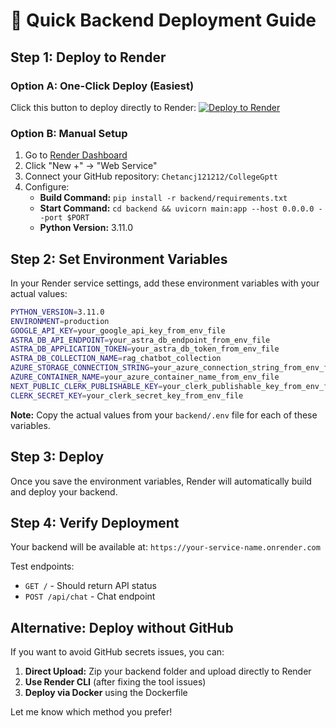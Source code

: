 # 🚀 Quick Backend Deployment Guide

## Step 1: Deploy to Render

### Option A: One-Click Deploy (Easiest)

Click this button to deploy directly to Render:
[![Deploy to Render](https://render.com/images/deploy-to-render-button.svg)](https://render.com/deploy?repo=https://github.com/Chetancj121212/CollegeGptt)

### Option B: Manual Setup

1. Go to [Render Dashboard](https://render.com/dashboard)
2. Click "New +" → "Web Service"
3. Connect your GitHub repository: `Chetancj121212/CollegeGptt`
4. Configure:
   - **Build Command:** `pip install -r backend/requirements.txt`
   - **Start Command:** `cd backend && uvicorn main:app --host 0.0.0.0 --port $PORT`
   - **Python Version:** 3.11.0

## Step 2: Set Environment Variables

In your Render service settings, add these environment variables with your actual values:

```bash
PYTHON_VERSION=3.11.0
ENVIRONMENT=production
GOOGLE_API_KEY=your_google_api_key_from_env_file
ASTRA_DB_API_ENDPOINT=your_astra_db_endpoint_from_env_file
ASTRA_DB_APPLICATION_TOKEN=your_astra_db_token_from_env_file
ASTRA_DB_COLLECTION_NAME=rag_chatbot_collection
AZURE_STORAGE_CONNECTION_STRING=your_azure_connection_string_from_env_file
AZURE_CONTAINER_NAME=your_azure_container_name_from_env_file
NEXT_PUBLIC_CLERK_PUBLISHABLE_KEY=your_clerk_publishable_key_from_env_file
CLERK_SECRET_KEY=your_clerk_secret_key_from_env_file
```

**Note:** Copy the actual values from your `backend/.env` file for each of these variables.

## Step 3: Deploy

Once you save the environment variables, Render will automatically build and deploy your backend.

## Step 4: Verify Deployment

Your backend will be available at: `https://your-service-name.onrender.com`

Test endpoints:

- `GET /` - Should return API status
- `POST /api/chat` - Chat endpoint

## Alternative: Deploy without GitHub

If you want to avoid GitHub secrets issues, you can:

1. **Direct Upload:** Zip your backend folder and upload directly to Render
2. **Use Render CLI** (after fixing the tool issues)
3. **Deploy via Docker** using the Dockerfile

Let me know which method you prefer!
